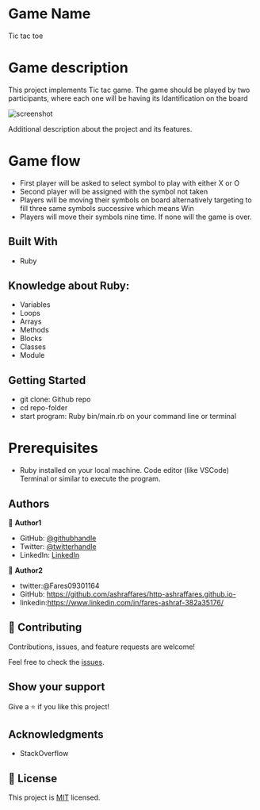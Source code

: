 # Game Name

Tic tac toe
# Game description

This project implements Tic tac game. The game should be played by two participants, where each one will be having its Idantification on the board 

![screenshot]()

Additional description about the project and its features.
# Game flow

- First player will be asked to select symbol to play with either X or O
- Second player will be assigned with the symbol not taken
- Players will be moving their symbols on board alternatively targeting to fill three same symbols successive which means Win
- Players will move their symbols nine time. If none will the game is over.

## Built With

- Ruby

## Knowledge about Ruby:

- Variables
- Loops
- Arrays
- Methods
- Blocks
- Classes
- Module
## Getting Started

- git clone: Github repo
- cd repo-folder
- start program: Ruby bin/main.rb on your command line or terminal

# Prerequisites

- Ruby installed on your local machine. Code editor (like  VSCode) Terminal or similar to execute the program.
## Authors

👤 **Author1**

- GitHub: [@githubhandle](https://github.com/@uwadonat)
- Twitter: [@twitterhandle](https://twitter.com/@uwamahoroDonat)
- LinkedIn: [LinkedIn](https://linkedin.com/in/uwamahoro-donat-84b5bb1b7/)

👤 **Author2**
- twitter:@Fares09301164
- GitHub: https://github.com/ashraffares/http-ashraffares.github.io-
- linkedin:https://www.linkedin.com/in/fares-ashraf-382a35176/

## 🤝 Contributing

Contributions, issues, and feature requests are welcome!

Feel free to check the [issues](https://github.com/ashraffares/bubble/issues).

## Show your support

Give a ⭐️ if you like this project!

## Acknowledgments

- StackOverflow

## 📝 License

This project is [MIT](https://opensource.org/licenses/MIT) licensed.

